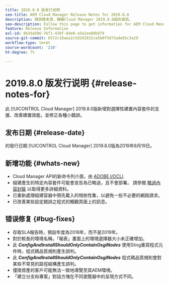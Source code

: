 ```yaml
---
title: 2019.8.0 版发行说明
seo-title: AEM Cloud Manager Release Notes for 2019.8.0
description: 請詳閱本頁，瞭解Cloud Manager 2019.8.0版的資訊。
seo-description: Follow this page to get information for AEM Cloud Manager Release 2019.8.0.
feature: Release Information
exl-id: 9b3da506-76f1-439f-8de0-a5e2ee88b979
source-git-commit: 6572c16aea2c5d2d1032ca5b0f5d75ade65c3a19
workflow-type: tm+mt
source-wordcount: '210'
ht-degree: 7%

---
```


# 2019.8.0 版发行说明 {#release-notes-for}

此 [!UICONTROL Cloud Manager] 2019.8.0版新增對選擇性建置內容套件的支援、改善建置效能，並修正各種小錯誤。

## 发布日期 {#release-date}

的發行日期 [!UICONTROL Cloud Manager] 2019.8.0版為2019年8月19日。

## 新增功能 {#whats-new}

* Cloud Manager API的新命令列介面，由 [ADOBE I/OCLI](https://github.com/adobe/aio-cli-plugin-cloudmanager).
* 組建產生的特定內容套件可能會宣告為已略過，且不會部署。 請參閱 [略過內容封裝](/help/getting-started/project-setup.md#skipping-content-packages) 以取得更多詳細資料。
* 已重新處理組建容器中預先載入的相依性集，以避免一些不必要的網路請求。
* 已改善某些設定錯誤之程式的概觀頁面上的訊息。

## 错误修复 {#bug-fixes}

* 存取SLA報告時，預設年度為2018年，而不是2019年。
* 對於較長的環境名稱，「報表」畫面上的環境選擇器大小未正確增加。
* 此 ***ConfigAndInstallShouldOnlyContainOsgiNodes*** 使用Sling重寫程式元件時，程式碼品質規則產生誤判。
* 此 ***ConfigAndInstallShouldOnlyContainOsgiNodes*** 程式碼品質規則會對某些不常見的路徑結構產生誤判。
* 僅限資產的客戶可能無法一致地導覽至其AEM環境。
* 「建立分支和專案」對話方塊在不同瀏覽器中的呈現方式不同。
